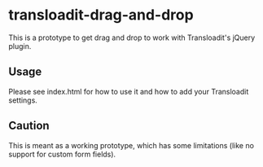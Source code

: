 transloadit-drag-and-drop
=========================

This is a prototype to get drag and drop to work with Transloadit's jQuery plugin.

## Usage

Please see index.html for how to use it and how to add your Transloadit settings.

## Caution

This is meant as a working prototype, which has some limitations (like no support for custom form fields).
